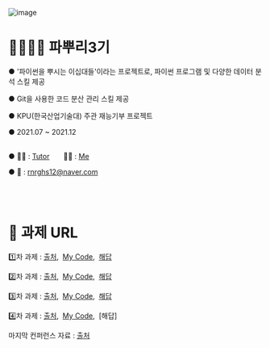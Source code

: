 ![image](https://user-images.githubusercontent.com/29548128/71769266-43433580-2f62-11ea-8d41-ae40f21f8c50.png)




# 👨‍👨‍👧‍👧 파뿌리3기 

● '파이썬을 뿌시는 이십대들'이라는 프로젝트로, 파이썬 프로그램 및 다양한 데이터 분석 스킬 제공

● Git을 사용한 코드 분산 관리 스킬 제공

● KPU(한국산업기술대) 주관 재능기부 프로젝트 

● 2021.07 ~ 2021.12 <br/><br/>


● 👨‍🏫 : [Tutor](https://github.com/koptimizer) &nbsp;&nbsp;&nbsp;&nbsp;&nbsp; 👨‍💻 : [Me](https://github.com/SeungWoo1120) 

● 💌 : rnrghs12@naver.com <br/><br/><br/><br/>   





# 🎯 과제 URL 

1️⃣차 과제 : [출처](https://github.com/koptimizer/Python_Breakers/blob/master/season3/quest/2%EC%A3%BC%EC%B0%A8%ED%80%98%EC%8A%A4%ED%8A%B8.md), &nbsp;[My Code](https://github.com/SeungWoo1120/python_study/blob/master/%ED%8C%8C%EB%BF%8C%EB%A6%AC%201%EC%A3%BC%EC%B0%A8%20%EA%B3%BC%EC%A0%9C.ipynb), &nbsp;[해답](https://github.com/koptimizer/Python_Breakers/blob/master/season3/quest/2%EC%A3%BC%EC%B0%A8%ED%80%98%EC%8A%A4%ED%8A%B8%ED%95%B4%EB%8B%B5.ipynb)

2️⃣차 과제 : [출처](https://github.com/koptimizer/Python_Breakers/blob/master/season3/quest/3%EC%A3%BC%EC%B0%A8%ED%80%98%EC%8A%A4%ED%8A%B8.md), &nbsp;[My Code](https://github.com/SeungWoo1120/python_study/blob/master/%ED%8C%8C%EB%BF%8C%EB%A6%AC%202%EC%A3%BC%EC%B0%A8%20%EA%B3%BC%EC%A0%9C.ipynb), &nbsp;[해답](https://github.com/koptimizer/Python_Breakers/blob/master/season3/quest/3%EC%A3%BC%EC%B0%A8_%ED%80%98%EC%8A%A4%ED%8A%B8_%ED%95%B4%EB%8B%B5.ipynb)

3️⃣차 과제 : [출처](https://github.com/koptimizer/Python_Breakers/blob/master/season3/quest/5%EC%A3%BC%EC%B0%A8%ED%80%98%EC%8A%A4%ED%8A%B8.md), &nbsp;[My Code](https://github.com/SeungWoo1120/Python_Breakers/blob/main/%ED%8C%8C%EB%BF%8C%EB%A6%AC%203%EC%A3%BC%EC%B0%A8%20%EA%B3%BC%EC%A0%9C.ipynb), &nbsp;[해답](https://github.com/koptimizer/Python_Breakers/blob/master/season3/quest/5%EC%A3%BC%EC%B0%A8%EA%B3%BC%EC%A0%9C%ED%95%B4%EB%8B%B5.ipynb)

4️⃣차 과제 : [출처](https://github.com/koptimizer/Python_Breakers/blob/master/season3/quest/7%EC%A3%BC%EC%B0%A8%ED%80%98%EC%8A%A4%ED%8A%B8.md), &nbsp;[My Code](https://github.com/SeungWoo1120/Python_Breakers/blob/main/%ED%8C%8C%EB%BF%8C%EB%A6%AC%205%EC%A3%BC%EC%B0%A8%20%EA%B3%BC%EC%A0%9C.ipynb), &nbsp;[해답]

마지막 컨퍼런스 자료 : [출처](https://github.com/SeungWoo1120/Python_Breakers/blob/main/%ED%8C%8C%EB%BF%8C%EB%A6%AC%20%EC%BB%A8%ED%8D%BC%EB%9F%B0%EC%8A%A4_%EC%B0%A8%EC%8A%B9%EC%9A%B0.pdf)
